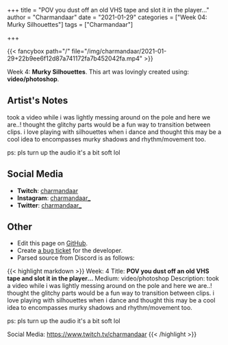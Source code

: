 +++
title =       "POV you dust off an old VHS tape and slot it in the player…"
author =      "Charmandaar"
date =        "2021-01-29"
categories =  ["Week 04: Murky Silhouettes"]
tags =        ["Charmandaar"]

+++


{{< fancybox path="/" file="/img/charmandaar/2021-01-29+22b9ee6f12d87a741172fa7b452042fa.mp4" >}}


Week 4: **Murky Silhouettes**. This art was lovingly created using: **video/photoshop**.

## Artist's Notes

took a video while i was lightly messing around on the pole and here we are..! thought the glitchy parts would be a fun way to transition between clips. i love playing with silhouettes when i dance and thought this may be a cool idea to encompasses murky shadows and rhythm/movement too. 

ps: pls turn up the audio it's a bit soft lol

## Social Media

- **Twitch**: [charmandaar]()
- **Instagram**: [charmandaar_]()
- **Twitter**: [charmandaar_]()


## Other

- Edit this page on [GitHub](https://github.com/teaminkling/web-refresh/edit/main/blog/content/blog/charmandaar-week-4-36cd.md).
- Create [a bug ticket](https://github.com/teaminkling/web-refresh/issues/new?assignees=&labels=bug&template=problem-report.md&title=) for the developer.
- Parsed source from Discord is as follows:

{{< highlight markdown >}}
Week: 4
Title: **POV you dust off an old VHS tape and slot it in the player…**
Medium: video/photoshop
Description: took a video while i was lightly messing around on the pole and here we are..! thought the glitchy parts would be a fun way to transition between clips. i love playing with silhouettes when i dance and thought this may be a cool idea to encompasses murky shadows and rhythm/movement too. 

ps: pls turn up the audio it's a bit soft lol
 
Social Media: https://www.twitch.tv/charmandaar
{{< /highlight >}}